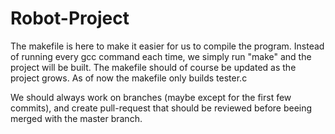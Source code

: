 # Robot-Project
The makefile is here to make it easier for us to compile the program. Instead of running every gcc command each time, we simply run "make" and the project will be built.
The makefile should of course be updated as the project grows. As of now the makefile only builds tester.c


We should always work on branches (maybe except for the first few commits), and create pull-request that should be reviewed before beeing merged with the master branch.
